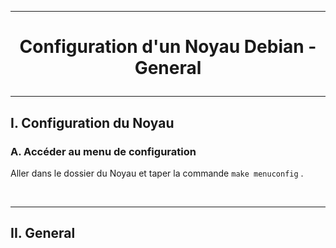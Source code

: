 ------------------------------------------------------------------------------------------------------------------------------------------
# <p align='center'> Configuration d'un Noyau Debian - General </p>

------------------------------------------------------------------------------------------------------------------------------------------
## I. Configuration du Noyau
### A. Accéder au menu de configuration
Aller dans le dossier du Noyau et taper la commande `make menuconfig` .

<br />

------------------------------------------------------------------------------------------------------------------------------------------
## II. General

### 
```
```

### 
```
```

### 
```
```

### 
```
```

### 
```
```

### 
```
```

### 
```
```

### 
```
```

### 
```
```

### 
```
```

### 
```
```

### 
```
```

### 
```
```

### 
```
```

### 
```
```

### 
```
```

### 
```
```

### 
```
```

### 
```
```

### 
```
```

### 
```
```

### 
```
```

### 
```
```

### 
```
```

### 
```
```

### 
```
```

### 
```
```

### 
```
```

### 
```
```

### 
```
```

### 
```
```

### 
```
```

### 
```
```

### 
```
```

### 
```
```

### 
```
```

### 
```
```

### 
```
```

### 
```
```

### 
```
```

### 
```
```

### 
```
```

### 
```
```

### 
```
```

### 
```
```

### 
```
```

### 
```
```

### 
```
```

### 
```
```

### 
```
```

### 
```
```

### 
```
```

### 
```
```

### 
```
```

### 
```
```

### 
```
```

### 
```
```

### 
```
```

### 
```
```

### 
```
```

### 
```
```

### 
```
```

### 
```
```

### 
```
```

### 
```
```

### 
```
```

### 
```
```

### 
```
```

### 
```
```

### 
```
```

### 
```
```

### 
```
```

### 
```
```

### 
```
```

### 
```
```

### 
```
```

### 
```
```

### 
```
```

### 
```
```

### 
```
```

### 
```
```

### 
```
```

### 
```
```

### 
```
```
